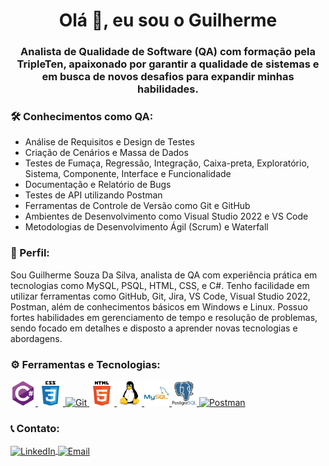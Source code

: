 <h1 align="center">Olá 👋, eu sou o Guilherme</h1> <h3 align="center">Analista de Qualidade de Software (QA) com formação pela TripleTen, apaixonado por garantir a qualidade de sistemas e em busca de novos desafios para expandir minhas habilidades.</h3>

<h3>🛠️ Conhecimentos como QA:</h3>

- Análise de Requisitos e Design de Testes
- Criação de Cenários e Massa de Dados
- Testes de Fumaça, Regressão, Integração, Caixa-preta, Exploratório, Sistema, Componente, Interface e Funcionalidade
- Documentação e Relatório de Bugs
- Testes de API utilizando Postman
- Ferramentas de Controle de Versão como Git e GitHub
- Ambientes de Desenvolvimento como Visual Studio 2022 e VS Code
- Metodologias de Desenvolvimento Ágil (Scrum) e Waterfall
<h3>🚀 Perfil:</h3>
Sou Guilherme Souza Da Silva, analista de QA com experiência prática em tecnologias como MySQL, PSQL, HTML, CSS, e C#. Tenho facilidade em utilizar ferramentas como GitHub, Git, Jira, VS Code, Visual Studio 2022, Postman, além de conhecimentos básicos em Windows e Linux. Possuo fortes habilidades em gerenciamento de tempo e resolução de problemas, sendo focado em detalhes e disposto a aprender novas tecnologias e abordagens.

<h3>⚙️ Ferramentas e Tecnologias:</h3> <p align="left"> <a href="https://www.w3schools.com/cs/" target="_blank"> <img src="https://raw.githubusercontent.com/devicons/devicon/master/icons/csharp/csharp-original.svg" alt="C#" width="40" height="40"/> </a> <a href="https://www.w3schools.com/css/" target="_blank"> <img src="https://raw.githubusercontent.com/devicons/devicon/master/icons/css3/css3-original-wordmark.svg" alt="CSS3" width="40" height="40"/> </a> <a href="https://git-scm.com/" target="_blank"> <img src="https://www.vectorlogo.zone/logos/git-scm/git-scm-icon.svg" alt="Git" width="40" height="40"/> </a> <a href="https://www.w3.org/html/" target="_blank"> <img src="https://raw.githubusercontent.com/devicons/devicon/master/icons/html5/html5-original-wordmark.svg" alt="HTML5" width="40" height="40"/> </a> <a href="https://www.linux.org/" target="_blank"> <img src="https://raw.githubusercontent.com/devicons/devicon/master/icons/linux/linux-original.svg" alt="Linux" width="40" height="40"/> </a> <a href="https://www.mysql.com/" target="_blank"> <img src="https://raw.githubusercontent.com/devicons/devicon/master/icons/mysql/mysql-original-wordmark.svg" alt="MySQL" width="40" height="40"/> </a> <a href="https://www.postgresql.org" target="_blank"> <img src="https://raw.githubusercontent.com/devicons/devicon/master/icons/postgresql/postgresql-original-wordmark.svg" alt="PostgreSQL" width="40" height="40"/> </a> <a href="https://postman.com" target="_blank"> <img src="https://www.vectorlogo.zone/logos/getpostman/getpostman-icon.svg" alt="Postman" width="40" height="40"/> </a> </p>
<h3>📞 Contato:</h3> <p align="left"> <a href="https://linkedin.com/in/guilherme-souza-5571b425a" target="_blank"> <img align="center" src="https://raw.githubusercontent.com/rahuldkjain/github-profile-readme-generator/master/src/images/icons/Social/linked-in-alt.svg" alt="LinkedIn" height="30" width="40"/> </a> <a href="mailto:guilhermes.working@gmail.com" target="_blank"> <img align="center" src="https://cdn.jsdelivr.net/npm/simple-icons@v3/icons/gmail.svg" alt="Email" height="30" width="40"/> </a> </p>
